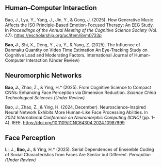 ## Human–Computer Interaction

Bao, J., Lyu, Y., Yang, J., Jin, Y., & Gong, J. (2025). How Generative Music Affects the ISO Principle-Based Emotion-Focused Therapy: An EEG Study. In *Proceedings of the Annual Meeting of the Cognitive Science Society* (Vol. 47). https://escholarship.org/uc/item/8vm0733p

<strong>Bao, J.</strong>, Shi, X., Deng, Y., Ju, Y., & Yang, Z. (2025). The Influence of Danmaku Quantity on Video Time Estimation An Eye-Tracking Study on Cognitive Load and Moderating Factors. International Journal of Human-Computer Interaction (Under Review)

## Neuromorphic Networks

<strong>Bao, J.</strong>, Zhao, Z., & Ying, H.* (2025). From Cognitive Science to Compact CNNs: Enhancing Face Perception via Dimension Reduction. *Science China Technological Sciences (Under Review)*

Bao, J., Zhao, Z., & Ying, H. (2024, December). Neuroscience-Inspired Neural Network Exhibits More Human-Like Face Processing Abilities. In *2024 International Conference on Neuromorphic Computing (ICNC)* (pp. 1-4). IEEE. https://doi.org/10.1109/ICNC64304.2024.10987899

## Face Perception

Li, J., <strong>Bao, J.</strong>, & Ying, H.* (2025). Serial Dependences of Ensemble Coding of Social Characteristics from Faces Are Similar but Different. *Perception (Under Review)*
